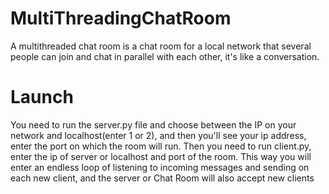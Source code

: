 # MultiThreadingChatRoom
A multithreaded chat room is a chat room for a local network that several people can join and chat in parallel with each other, it's like a conversation.

# Launch
You need to run the server.py file and choose between the IP on your network and localhost(enter 1 or 2), and then you'll see your ip address, enter the port on which the room will run. Then you need to run client.py,  enter the ip of server or localhost and port of the room. This way you will enter an endless loop of listening to incoming messages and sending on each new client, and the server or Chat Room will also accept new clients
